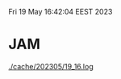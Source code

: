 Fri 19 May 16:42:04 EEST 2023
# JAM
<a href='./cache/202305/19_16.log'>./cache/202305/19_16.log</a>
